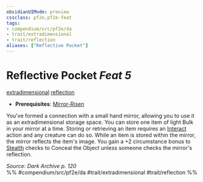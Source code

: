 ```yaml
---
obsidianUIMode: preview
cssclass: pf2e,pf2e-feat
tags:
- compendium/src/pf2e/da
- trait/extradimensional
- trait/reflection
aliases: ["Reflective Pocket"]
---
```

# Reflective Pocket  *Feat 5*  
[extradimensional](rules/traits/extradimensional.md)  [reflection](rules/traits/reflection-da.md)  

- **Prerequisites**: [Mirror-Risen](compendium/feats/mirror-risen-da.md)

You've formed a connection with a small hand mirror, allowing you to use it as an extradimensional storage space. You can store one item of light Bulk in your mirror at a time. Storing or retrieving an item requires an [Interact](rules/actions/interact.md) action and any creature can do so. While an item is stored within the mirror, the mirror reflects the item's image. You gain a +2 circumstance bonus to [Stealth](compendium/skills.md#Stealth) checks to Conceal the Object unless someone checks the mirror's reflection.

*Source: Dark Archive p. 120*  
%% #compendium/src/pf2e/da #trait/extradimensional #trait/reflection %%
